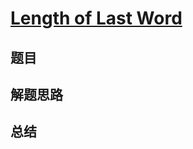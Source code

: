 # [Length of Last Word](https://leetcode.com/problems/length-of-last-word/)
## 题目


## 解题思路


## 总结


